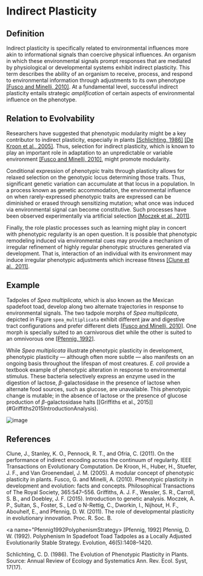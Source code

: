 Indirect Plasticity
===================

Definition
----------

Indirect plasticity is specifically related to environmental influences more akin to informational signals than coercive physical influences.
An organism in which these environmental signals prompt responses that are mediated by physiological or developmental systems exhibit indirect plasticity.
This term describes the ability of an organism to receive, process, and respond to environmental information through adjustments to its own phenotype [[Fusco and Minelli, 2010]](#Fusco2010PhenotypicConcepts).
At a fundamental level, successful indirect plasticity entails strategic *amplification* of certain aspects of environmental influence on the phenotype.

Relation to Evolvability
------------------------

Researchers have suggested that phenotypic modularity might be a key contributor to indirect plasticity, especially in plants
[[Schlichting, 1986]](#Schlichting1986ThePlants)
[[De Kroon et al., 2005]](#DeKroon2005APlants).
Thus, selection for indirect plasticity, which is known to play an important role in adaptation to an unpredictable or variable environment [[Fusco and Minelli, 2010]](#Fusco2010PhenotypicConcepts), might promote modularity.

Conditional expression of phenotypic traits through plasticity allows for relaxed selection on the genotypic locus determining those traits.
Thus, significant genetic variation can accumulate at that locus in a population.
In a process known as genetic accommodation, the environmental influence on when rarely-expressed phenotypic traits are expressed can be diminished or erased through sensitizing mutation; what once was induced via environmental signal can become constitutive.
Such processes have been observed experimentally via artificial selection [[Moczek et al., 2011]](#Moczek2011TheInnovation).

Finally, the role plastic processes such as learning might play in concert with phenotypic regularity is an open question.
It is possible that phenotypic remodeling induced via environmental cues may provide a mechanism of irregular refinement of highly regular phenotypic structures generated via development.
That is, interaction of an individual with its environment may induce irregular phenotypic adjustments which increase fitness [[Clune et al., 2011]](#Clune2011OnRegularity).

Example
-------

Tadpoles of *Spea multiplicata*, which is also known as the Mexican spadefoot toad, develop along two alternate trajectories in response to environmental signals.
The two tadpole morphs of *Spea multiplicata*, depicted in Figure `spea_multiplicata` exhibit different jaw and digestive tract configurations and prefer different diets [[Fusco and Minelli, 2010]](#Fusco2010PhenotypicConcepts).
One morph is specially suited to an carnivorous diet while the other is suited to an omnivorous one [[Pfennig, 1992]](#Pfennig1992PolyphenismStrategy).

While *Spea multiplicata* illustrate phenotypic plasticity in development, phenotypic plasticity — although often more subtle — also manifests on an ongoing basis throughout the lifespan of most creatures.
*E. coli* provide a textbook example of phenotypic alteration in response to environmental stimulus.
These bacteria selectively express an enzyme used in the digestion of lactose, $\beta$-galactosidase in the presence of lactose when alternate food sources, such as glucose, are unavailable.
This phenotypic change is mutable; in the absence of lactose or the presence of glucose production of $\beta$-galactosidase halts [[Griffiths et al., 2015]] (#Griffiths2015IntroductionAnalysis).

![image](http://devosoft.org/wp-content/uploads/2017/08/tadpoles.png)

References
----------

<a name="Clune2011OnRegularity">
Clune, J., Stanley, K. O., Pennock, R. T., and Ofria, C. (2011). On the performance of
indirect encoding across the continuum of regularity. IEEE Transactions on Evolutionary Computation.
</a>

<a name="DeKroon2005APlants">
De Kroon, H., Huber, H., Stuefer, J. F., and Van Groenendael, J. M. (2005). A
modular concept of phenotypic plasticity in plants.
</a>

<a name="Fusco2010PhenotypicConcepts">
Fusco, G. and Minelli, A. (2010). Phenotypic plasticity in development and evolution:
facts and concepts. Philosophical Transactions of The Royal Society, 365:547–556.
</a>

<a name="Griffiths2015IntroductionAnalysis">
Griffiths, A. J. F., Wessler, S. R., Carroll, S. B., and Doebley, J. F. (2015). Introduction
to genetic analysis.
</a>

<a name="Moczek2011TheInnovation">
Moczek, A. P., Sultan, S., Foster, S., Led´o N-Rettig, C., Dworkin, I., Nijhout, H. F.,
Abouheif, E., and Pfennig, D. W. (2011). The role of developmental plasticity in evolutionary innovation.
Proc. R. Soc. B.
</a>

<a name="Pfennig1992PolyphenismStrategy>
[Pfennig, 1992] Pfennig, D. W. (1992). Polyphenism In Spadefoot Toad Tadpoles as a Locally Adjusted
Evolutionarily Stable Strategy. Evolution, 46(5):1408–1420.
</a>

<a name="Schlichting1986ThePlants">
Schlichting, C. D. (1986). The Evolution of Phenotypic Plasticity in Plants. Source:
Annual Review of Ecology and Systematics Ann. Rev. Ecol. Syst, 17(17).
</a>
